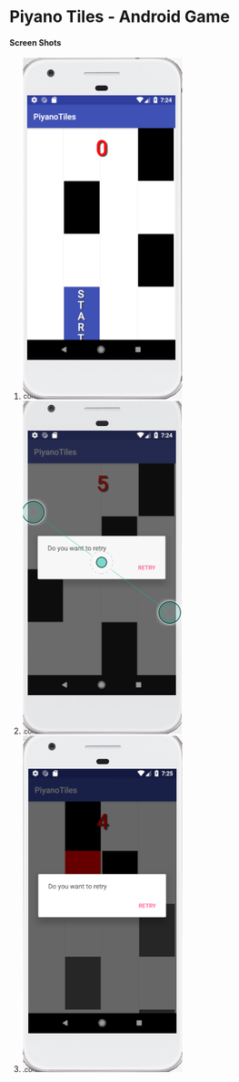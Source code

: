 # Piyano Tiles - Android Game
#### Screen Shots
1. ![Alt text](screens/one.png?raw=true)
2. ![Alt text](screens/two.png?raw=true)
3. ![Alt text](screens/three.png?raw=true)
